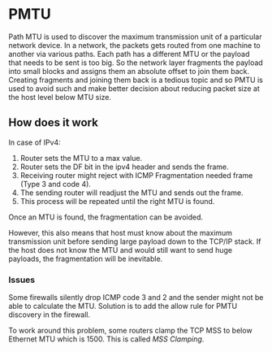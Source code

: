 # PMTU

Path MTU is used to discover the maximum transmission unit of a particular network device. In a network, the packets gets routed from one machine to another via various paths. Each path has a different MTU or the payload that needs to be sent is too big. So the network layer fragments the payload into small blocks and assigns them an absolute offset to join them back. Creating fragments and joining them back is a tedious topic and so PMTU is used to avoid such and make better decision about reducing packet size at the host level below MTU size.

## How does it work

In case of IPv4:

1. Router sets the MTU to a max value.
2. Router sets the DF bit in the ipv4 header and sends the frame.
3. Receiving router might reject with ICMP Fragmentation needed frame (Type 3 and code 4).
4. The sending router will readjust the MTU and sends out the frame.
5. This process will be repeated until the right MTU is found.

Once an MTU is found, the fragmentation can be avoided.

However, this also means that host must know about the maximum transmission unit before sending large payload down to the TCP/IP stack. If the host does not know the MTU and would still want to send huge payloads, the fragmentation will be inevitable.

### Issues

Some firewalls silently drop ICMP code 3 and 2 and the sender might not be able to calculate the MTU. Solution is to add the allow rule for PMTU discovery in the firewall.

To work around this problem, some routers clamp the TCP MSS to below Ethernet MTU which is 1500. This is called <i>MSS Clamping</i>.
